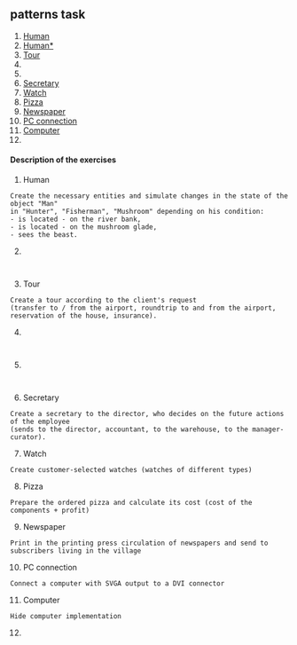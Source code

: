 ## patterns task
 1. [Human](https://github.com/oshi192/Training_06_patterns_task/tree/master/src/main/java/ex1humansimple)
 2. [Human*]()
 3. [Tour](https://github.com/oshi192/Training_06_patterns_task/tree/master/src/main/java/ex3tour)
 4. []()
 5. []()
 6. [Secretary](https://github.com/oshi192/Training_06_patterns_task/tree/master/src/main/java/ex6secretary)
 7. [Watch](https://github.com/oshi192/Training_06_patterns_task/tree/master/src/main/java/ex7watch)
 8. [Pizza](https://github.com/oshi192/Training_06_patterns_task/tree/master/src/main/java/ex8pizza)
 9. [Newspaper](https://github.com/oshi192/Training_06_patterns_task/tree/master/src/main/java/ex9newspaper)
 10. [PC connection](https://github.com/oshi192/Training_06_patterns_task/tree/master/src/main/java/ex10pcdvisvga)
 11. [Computer](https://github.com/oshi192/Training_06_patterns_task/tree/master/src/main/java/ex11pcrealisation)
 12. []()
 
 #### Description of the exercises
 1. Human
 ```
 Create the necessary entities and simulate changes in the state of the object "Man" 
in "Hunter", "Fisherman", "Mushroom" depending on his condition:
- is located - on the river bank,
- is located - on the mushroom glade,
- sees the beast.
``` 
2. 
```
 
```
3. Tour
```
Create a tour according to the client's request 
(transfer to / from the airport, roundtrip to and from the airport, 
reservation of the house, insurance). 
```
4. 
```
 
``` 
5. 
```
 
```
6. Secretary
```
Create a secretary to the director, who decides on the future actions of the employee
(sends to the director, accountant, to the warehouse, to the manager-curator).
 ```
7. Watch
```
Create customer-selected watches (watches of different types) 
```
8. Pizza
```
Prepare the ordered pizza and calculate its cost (cost of the components + profit)
```
9. Newspaper
```
Print in the printing press circulation of newspapers and send to subscribers living in the village 
```
10. PC connection
```
Connect a computer with SVGA output to a DVI connector 
```
11. Computer
```
Hide computer implementation 
```
12.
```
 
```
